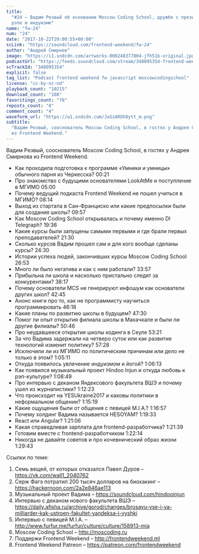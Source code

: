 ```yaml
---
title:
  "#24 – Вадим Резвый об основании Moscow Coding School, дружбе с президентами,
  рэпе и индуизме"
name: "fw-24"
num: "24"
date: "2017-10-22T20:00:55+00:00"
scLink: "https://soundcloud.com/frontend-weekend/fw-24"
author: "Андрей Смирнов"
image: "https://i1.sndcdn.com/artworks-000248377804-jfh51b-original.jpg"
podcastUrl: "https://feeds.soundcloud.com/stream/348095354-frontend-weekend-fw-24.m4a"
scTrackId: "348095354"
explicit: false
tag_list: "Podcast frontend weekend fw javascript moscowcodingschool"
license: "cc-by-nc-nd"
playback_count: "10215"
download_count: "108"
favoritings_count: "70"
reposts_count: "8"
comment_count: "4"
waveform_url: "https://w1.sndcdn.com/JaSzAROh0ytt_m.png"
subtitle:
  "Вадим Резвый, сооснователь Moscow Coding School, в гостях у Андрея Смирнова
  из Frontend Weekend."
---
```


Вадим Резвый, сооснователь Moscow Coding School, в гостях у Андрея Смирнова из
Frontend Weekend.

- Как проходила подготовка к программе «Умники и умницы» обычного парня из
  Черкесска? <timecode sec="21">00:21</timecode>
- Про знакомство с будущими основателями LookAtMe и поступление в МГИМО
  <timecode sec="300">05:00</timecode>
- Почему ведущий подкаста Frontend Weekend не пошел учиться в МГИМО?
  <timecode sec="494">08:14</timecode>
- Выход из стартапа в Сан-Франциско или какие предпосылки были для создания
  школы? <timecode sec="597">09:57</timecode>
- Как Moscow Coding School открывалась и почему именно DI Telegraph?
  <timecode sec="1176">19:36</timecode>
- Какие курсы были запущены самыми первыми и где брали первых преподавателей?
  <timecode sec="1290">21:30</timecode>
- Сколько курсов Вадим прошел сам и для кого вообще сделаны курсы?
  <timecode sec="1470">24:30</timecode>
- Истории успеха людей, закончивших курсы Moscow Coding School
  <timecode sec="1613">26:53</timecode>
- Много ли было негатива и как с ним работали?
  <timecode sec="2037">33:57</timecode>
- Прибыльна ли школа и насколько пристально следят за конкурентами?
  <timecode sec="2297">38:17</timecode>
- Почему основатели MCS не генерируют инфошум как основатели других школ?
  <timecode sec="2565">42:45</timecode>
- Анонс книги про то, как не программисту научиться программировать
  <timecode sec="2778">46:18</timecode>
- Какие планы по развитию школы в будущем? <timecode sec="2850">47:30</timecode>
- Помог ли опыт открытия филиала школы в Махачкале и были ли другие филиалы?
  <timecode sec="3046">50:46</timecode>
- Про неудавшееся открытие школы кодинга в Сеуле
  <timecode sec="3201">53:21</timecode>
- За что Вадима задержали на четверо суток или как развитие технологий изменит
  политику? <timecode sec="3448">57:28</timecode>
- Исключили ли из МГИМО по политическим причинам или дело не только в этом?
  <timecode sec="3911">1:05:11</timecode>
- Откуда появилось увлечение индуизмом и йогой?
  <timecode sec="3973">1:06:13</timecode>
- Как появился музыкальный проект Hindoo Injun и откуда любовь к рэп-культуре?
  <timecode sec="4129">1:08:49</timecode>
- Про интервью с деканом Яндексового факультета ВШЭ и почему ушел из
  журналистики? <timecode sec="4343">1:12:23</timecode>
- Что происходит на YESUkraine2017 и каковы политики в неформальном общении?
  <timecode sec="4519">1:15:19</timecode>
- Какие ощущения были от общения с певицей M.I.A.?
  <timecode sec="4617">1:16:57</timecode>
- Почему холдинг Вадима называется HESOYAM?
  <timecode sec="4773">1:19:33</timecode>
- React или Angular? <timecode sec="4866">1:21:06</timecode>
- Какая справедливая зарплата для frontend-разработчика?
  <timecode sec="4899">1:21:39</timecode>
- Готовим вместе с frontend-разработчиком
  <timecode sec="4934">1:22:14</timecode>
- Никогда не давайте советов и про кочевнический образ жизни
  <timecode sec="5383">1:29:43</timecode>

Ссылки по теме:

1. Семь вещей, от которых отказался Павел Дуров – <https://vk.com/wall1_2040762>
2. Серж Фагэ потратил 200 тысяч долларов на биохакинг –
   <https://hackernoon.com/2a2e846ae113>
3. Музыкальный проект Вадима – <https://soundcloud.com/hindooinjun>
4. Интервью с деканом нового факультета ВШЭ –
   <https://daily.afisha.ru/archive/gorod/changes/brosayu-vse-i-ya-milliarder-kak-ustroen-fakultet-yandeksa-i-vyshki>
5. Интервью с певицей M.I.A. –
   <http://www.furfur.me/furfur/culture/culture/158913-mia>
6. Moscow Coding School – <http://moscoding.ru>
7. Поддержи Frontend Weekend – <http://frontendweekend.ml>
8. Frontend Weekend Patreon – <https://patreon.com/frontendweekend>
